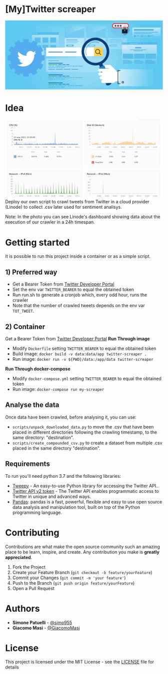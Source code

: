 # [My]Twitter screaper

![](/img/twitter.png)

# Idea

![](/img/linode.png)
Deploy our own script to crawl tweets from Twitter in a cloud provider (Linode) to collect .csv later used for sentiment analisys.

Note: In the photo you can see Linode's dashboard showing data about the execution of our crawler in a 24h timespan.

# Getting started

It is possible to run this project inside a container or as a simple script.

## 1) Preferred way
- Get a Bearer Token from [Twitter Developer Portal](https://developer.twitter.com/)
- Set the env var `TWITTER_BEARER` to equal the obtained token
- Run run.sh to generate a cronjob which, every odd hour, runs the crawler
- Note that the number of crawled tweets depends on the env var `TOT_TWEET`.

## 2) Container

Get a Bearer Token from [Twitter Developer Portal](https://developer.twitter.com/)
**Run Through image**
- Modify `Dockerfile` setting `TWITTER_BEARER` to equal the obtained token
- Build image: ```docker build -v data:data/app twitter-screaper .```
- Run image: ```docker run -v ${PWD}/data:/app/data twitter-screaper```

**Run Through docker-compose**
- Modify `docker-compose.yml` setting `TWITTER_BEARER` to equal the obtained token
- Run image: ```docker-compose run my-screaper```

## Analyse the data

Once data have been crawled, before analysing it, you can use:
- `scripts/unpack_downloaded_data.py` to move the .csv that have been placed in different directories following the crawling timestamp, to the same directory: "destination".
- `scripts/create_compounded_csv.py` to create a dataset from multiple .csv placed in the same directory "destination".

## Requirements

To run you'll need python 3.7 and the following libraries:
- [Tweepy](https://www.tweepy.org) - An easy-to-use Python library for accessing the Twitter API..
- [Twitter API v2 token](https://developer.twitter.com/en/docs/twitter-api) - The Twitter API enables programmatic access to Twitter in unique and advanced ways. 
- [Pandas](https://pandas.pydata.org): pandas is a fast, powerful, flexible and easy to use open source data analysis and manipulation tool, built on top of the Python programming language.


# Contributing

Contributions are what make the open source community such an amazing place to be learn, inspire, and create. Any contribution you make is **greatly appreciated**.

1. Fork the Project
2. Create your Feature Branch (`git checkout -b feature/yourFeature`)
3. Commit your Changes (`git commit -m 'your feature'`)
4. Push to the Branch (`git push origin feature/yourFeature`)
5. Open a Pull Request

# Authors

* **Simone Patuelli** - [@simo955](https://github.com/simo955)
* **Giacomo Masi** - [@GiacomoMasi](https://github.com/GiacomoMasi)

# License

This project is licensed under the MIT License - see the [LICENSE](LICENSE.txt) file for details